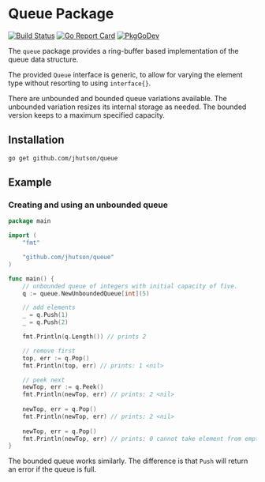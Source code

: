 # Queue Package

[![Build Status](https://github.com/jhutson/queue/actions/workflows/ci.yml/badge.svg?branch=master)](https://github.com/jhutson/queue/actions/workflows/ci.yml)
[![Go Report Card](https://goreportcard.com/badge/github.com/jhutson/queue)](https://goreportcard.com/report/github.com/jhutson/queue)
[![PkgGoDev](https://pkg.go.dev/badge/github.com/jhutson/queue)](https://pkg.go.dev/github.com/jhutson/queue)

The `queue` package provides a ring-buffer based implementation of the queue data structure.

The provided `Queue` interface is generic, to allow for varying the element type without resorting to using `interface{}`.

There are unbounded and bounded queue variations available. The unbounded variation resizes its internal storage as needed. The bounded version keeps to a maximum specified capacity.

## Installation
```shell
go get github.com/jhutson/queue
```

## Example
### Creating and using an unbounded queue

```go
package main

import (
	"fmt"

	"github.com/jhutson/queue"
)

func main() {
	// unbounded queue of integers with initial capacity of five.
	q := queue.NewUnboundedQueue[int](5)

	// add elements
	_ = q.Push(1)
	_ = q.Push(2)

	fmt.Println(q.Length()) // prints 2

	// remove first
	top, err := q.Pop()
	fmt.Println(top, err) // prints: 1 <nil>

	// peek next
	newTop, err := q.Peek()
	fmt.Println(newTop, err) // prints: 2 <nil>
	
	newTop, err = q.Pop()
	fmt.Println(newTop, err) // prints: 2 <nil>
	
	newTop, err = q.Pop()
	fmt.Println(newTop, err) // prints: 0 cannot take element from empty queue
}
```

The bounded queue works similarly. The difference is that `Push` will return an error if the queue is full.

